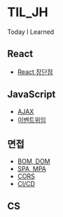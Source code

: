 # TIL_JH

Today I Learned

## React

- [React 장단점](https://github.com/Jae-hong-lee/TIL_JH/tree/main/React/react%EC%9D%98%20%EC%9E%A5%EB%8B%A8%EC%A0%90)

## JavaScript

- [AJAX](https://github.com/Jae-hong-lee/TIL_JH/tree/main/JavaScript/AJAX)
- [이벤트위임]()

## 면접

- [BOM, DOM](https://github.com/Jae-hong-lee/TIL_JH/tree/main/%EB%A9%B4%EC%A0%91%EB%8C%80%EB%B9%84/BOM%2CDOM)
- [SPA, MPA](https://github.com/Jae-hong-lee/TIL_JH/tree/main/%EB%A9%B4%EC%A0%91%EB%8C%80%EB%B9%84/SPA%2C%20MPA)
- [CORS](https://github.com/Jae-hong-lee/TIL_JH/tree/main/%EB%A9%B4%EC%A0%91%EB%8C%80%EB%B9%84/CORS)
- [CI/CD](https://github.com/Jae-hong-lee/TIL_JH/tree/main/%EB%A9%B4%EC%A0%91%EB%8C%80%EB%B9%84/CICD)

## CS
